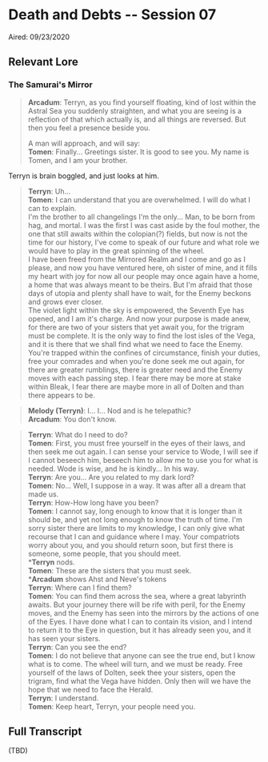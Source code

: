 # Death and Debts -- Session 07

Aired: 09/23/2020

## Relevant Lore

### The Samurai's Mirror

> **Arcadum**: Terryn, as you find yourself floating, kind of lost within the Astral Sea you suddenly straighten, and what you are seeing is a reflection of that which actually is, and all things are reversed. But then you feel a presence beside you.
>
> A man will approach, and will say:<br>
**Tomen**: Finally... Greetings sister. It is good to see you. My name is Tomen, and I am your brother.<br>

Terryn is brain boggled, and just looks at him.

> **Terryn**: Uh...<br>
**Tomen**: I can understand that you are overwhelmed. I will do what I can to explain.<br>
I'm the brother to all changelings I'm the only... Man, to be born from hag, and mortal. I was the first I was cast aside by the foul mother, the one that still awaits within the colopian(?) fields, but now is not the time for our history, I've come to speak of our future and what role we would have to play in the great spinning of the wheel.<br>
I have been freed from the Mirrored Realm and I come and go as I please, and now you have ventured here, oh sister of mine, and it fills my heart with joy for now all our people may once again have a home, a home that was always meant to be theirs. But I'm afraid that those days of utopia and plenty shall have to wait, for the Enemy beckons and grows ever closer. <br>
The violet light within the sky is empowered, the Seventh Eye has opened, and I am it's charge. And now your purpose is made anew, for there are two of your sisters that yet await you, for the trigram must be complete. It is the only way to find the lost isles of the Vega, and it is there that we shall find what we need to face the Enemy.<br>
You're trapped within the confines of circumstance, finish your duties, free your comrades and when you're done seek me out again, for there are greater rumblings, there is greater need and the Enemy moves with each passing step. I fear there may be more at stake within Bleak, I fear there are maybe more in all of Dolten and than there appears to be.<br>

> **Melody (Terryn)**: I... I... Nod and is he telepathic?<br>
**Arcadum**: You don't know.

> **Terryn**: What do I need to do?<br>
**Tomen**: First, you must free yourself in the eyes of their laws, and then seek me out again. I can sense your service to Wode, I will see if I cannot beseech him, beseech him to allow me to use you for what is needed. Wode is wise, and he is kindly... In his way.<br>
**Terryn**: Are you... Are you related to my dark lord?<br>
**Tomen**: No... Well, I suppose in a way. It was after all a dream that made us.<br>
**Terryn**: How-How long have you been?<br>
**Tomen**: I cannot say, long enough to know that it is longer than it should be, and yet not long enough to know the truth of time. I'm sorry sister there are limits to my knowledge, I can only give what recourse that I can and guidance where I may. Your compatriots worry about you, and you should return soon, but first there is someone, some people, that you should meet.<br>
***Terryn** nods.<br>
**Tomen**: These are the sisters that you must seek.<br>
***Arcadum** shows Ahst and Neve's tokens<br>
**Terryn**: Where can I find them?<br>
**Tomen**: You can find them across the sea, where a great labyrinth awaits. But your journey there will be rife with peril, for the Enemy moves, and the Enemy has seen into the mirrors by the actions of one of the Eyes. I have done what I can to contain its vision, and I intend to return it to the Eye in question, but it has already seen you, and it has seen your sisters.<br>
**Terryn**: Can you see the end?<br>
**Tomen**: I do not believe that anyone can see the true end, but I know what is to come. The wheel will turn, and we must be ready. Free yourself of the laws of Dolten, seek thee your sisters, open the trigram, find what the Vega have hidden. Only then will we have the hope that we need to face the Herald.<br>
**Terryn**: I understand.<br>
**Tomen**: Keep heart, Terryn, your people need you.

## Full Transcript

(TBD)
